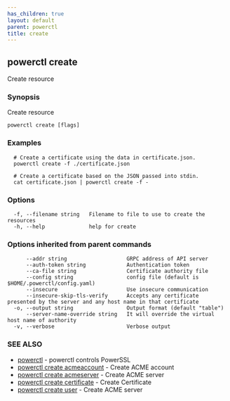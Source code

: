 ```yaml
---
has_children: true
layout: default
parent: powerctl
title: create
---
```

## powerctl create

Create resource

### Synopsis

Create resource

```
powerctl create [flags]
```

### Examples

```
  # Create a certificate using the data in certificate.json.
  powerctl create -f ./certificate.json

  # Create a certificate based on the JSON passed into stdin.
  cat certificate.json | powerctl create -f -
```

### Options

```
  -f, --filename string   Filename to file to use to create the resources
  -h, --help              help for create
```

### Options inherited from parent commands

```
      --addr string                   GRPC address of API server
      --auth-token string             Authentication token
      --ca-file string                Certificate authority file
      --config string                 config file (default is $HOME/.powerctl/config.yaml)
      --insecure                      Use insecure communication
      --insecure-skip-tls-verify      Accepts any certificate presented by the server and any host name in that certificate
  -o, --output string                 Output format (default "table")
      --server-name-override string   It will override the virtual host name of authority
  -v, --verbose                       Verbose output
```

### SEE ALSO

* [powerctl](powerctl.md)	 - powerctl controls PowerSSL
* [powerctl create acmeaccount](powerctl_create_acmeaccount.md)	 - Create ACME account
* [powerctl create acmeserver](powerctl_create_acmeserver.md)	 - Create ACME server
* [powerctl create certificate](powerctl_create_certificate.md)	 - Create Certificate
* [powerctl create user](powerctl_create_user.md)	 - Create ACME server
